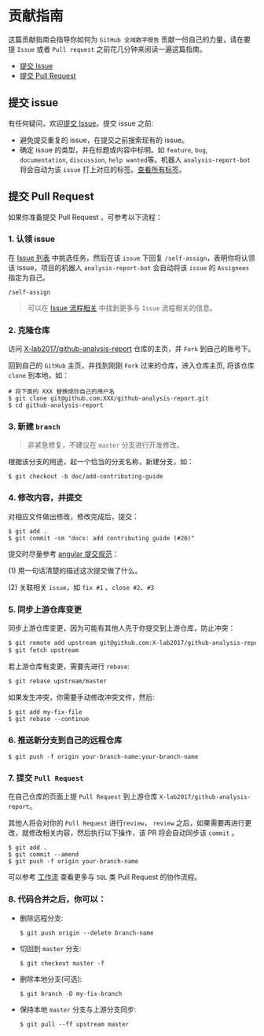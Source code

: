 # 贡献指南

这篇贡献指南会指导你如何为 `GitHub 全域数字报告` 贡献一份自己的力量，请在要提 `Issue` 或者 `Pull request` 之前花几分钟来阅读一遍这篇指南。

- [提交 Issue](#issue)
- [提交 Pull Request](#pr)

## <a name="issue"></a> 提交 issue

有任何疑问，欢迎[提交 Issue][new-issue]。提交 issue 之前:

- 避免提交重复的 issue，在提交之前搜索现有的 issue。
- 确定 issue 的类型，并在标题或内容中标明。如 `feature`, `bug`, `documentation`, `discussion`, `help wanted`等。机器人 `analysis-report-bot` 将会自动为该 `issue` 打上对应的标签。[查看所有标签][issue-label]。

## <a name="pr"></a> 提交 Pull Request

如果你准备提交 Pull Request ，可参考以下流程：

### 1. 认领 issue

在 [Issue 列表](https://github.com/X-lab2017/github-analysis-report/issues) 中挑选任务，然后在该 `issue` 下回复 `/self-assign`，表明你将认领该 issue，项目的机器人 `analysis-report-bot` 会自动将该 `issue` 的 `Assignees` 指定为自己。

```shell
/self-assign
```

> 可以在 [Issue 流程相关](https://www.x-lab.info/github-analysis-report/#/zh-cn/workflow?id=issue-%e6%b5%81%e7%a8%8b%e7%9b%b8%e5%85%b3) 中找到更多与 `Issue` 流程相关的信息。

### 2. 克隆仓库

访问 [X-lab2017/github-analysis-report][repo] 仓库的主页，并 `Fork` 到自己的账号下。

回到自己的 `GitHub` 主页，并找到刚刚 `Fork` 过来的仓库，进入仓库主页, 将该仓库 `clone` 到本地，如：

```shell
# 将下面的 XXX 替换成你自己的用户名
$ git clone git@github.com:XXX/github-analysis-report.git
$ cd github-analysis-report
```

### 3. 新建 `branch`

> 非紧急修复，不建议在 `master` 分支进行开发修改。

根据该分支的用途，起一个恰当的分支名称，新建分支，如：

```shell
$ git checkout -b doc/add-contributing-guide
```

### 4. 修改内容，并提交

对相应文件做出修改，修改完成后，提交：

```shell
$ git add .
$ git commit -sm "docs: add contributing guide (#26)"
```

提交时尽量参考 [angular 提交规范][angular-commit-message-format]：

(1) 用一句话清楚的描述这次提交做了什么。

(2) 关联相关 `issue`，如 `fix #1` 、`close #2`、`#3`

### 5. 同步上游仓库变更

同步上游仓库变更，因为可能有其他人先于你提交到上游仓库，防止冲突：

```bash
$ git remote add upstream git@github.com:X-lab2017/github-analysis-report.git
$ git fetch upstream
```

若上游仓库有变更，需要先进行 `rebase`:

```bash
$ git rebase upstream/master
```

如果发生冲突，你需要手动修改冲突文件，然后:

```shell
$ git add my-fix-file
$ git rebase --continue
```

### 6. 推送新分支到自己的远程仓库

```shell
$ git push -f origin your-branch-name:your-branch-name
```

### 7. 提交 `Pull Request`

在自己仓库的页面上提 `Pull Request` 到上游仓库 `X-lab2017/github-analysis-report`。

其他人将会对你的 `Pull Request` 进行`review`， `review` 之后，如果需要再进行更改，就修改相关内容，然后执行以下操作，该 PR 将会自动同步该 `commit` 。

```shell
$ git add .
$ git commit --amend
$ git push -f origin your-branch-name
```

可以参考 [工作流](https://www.x-lab.info/github-analysis-report/#/zh-cn/workflow?id=%e9%99%84%e5%bd%95) 查看更多与 `SQL` 类 Pull Request 的协作流程。

### 8. 代码合并之后，你可以：

- 删除远程分支:

  ```shell
  $ git push origin --delete branch-name
  ```

- 切回到 `master` 分支:

  ```shell
  $ git checkout master -f
  ```

- 删除本地分支(可选):

  ```shell
  $ git branch -D my-fix-branch
  ```

- 保持本地 `master` 分支与上游分支同步:

  ```shell
  $ git pull --ff upstream master
  ```

[new-issue]: https://github.com/X-lab2017/github-analysis-report/issues/new

[issue-label]: https://github.com/X-lab2017/github-analysis-report/labels

[repo]: https://github.com/X-lab2017/github-analysis-report

[angular-commit-message-format]: https://github.com/angular/angular.js/blob/master/DEVELOPERS.md#-git-commit-guidelines
